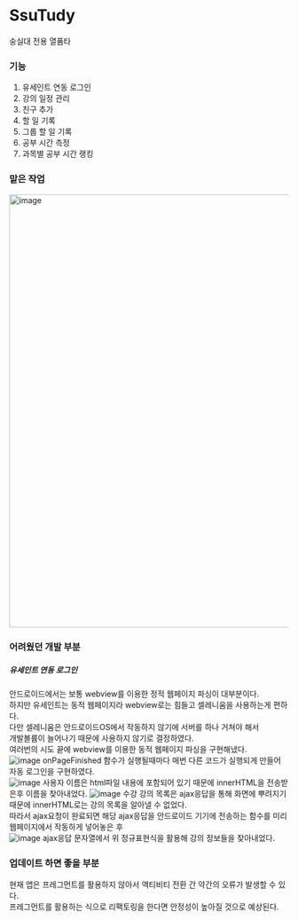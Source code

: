 # SsuTudy
숭실대 전용 열품타

### 기능
1. 유세인트 연동 로그인
2. 강의 일정 관리
3. 친구 추가
4. 할 일 기록
5. 그룹 할 일 기록
6. 공부 시간 측정
7. 과목별 공부 시간 랭킹

### 맡은 작업
<img width="781" alt="image" src="https://github.com/user-attachments/assets/453cfde4-cce2-43e9-8d39-f87b68f6a08d" />

### 어려웠던 개발 부분
##### 유세인트 연동 로그인
안드로이드에서는 보통 webview를 이용한 정적 웹페이지 파싱이 대부분이다. <br/>
하지만 유세인트는 동적 웹페이지라 webview로는 힘들고 셀레니움을 사용하는게 편하다. <br/>
다만 셀레니움은 안드로이드OS에서 작동하지 않기에 서버를 하나 거쳐야 해서 <br/>
개발볼륨이 늘어나기 때문에 사용하지 않기로 결정하였다. <br/>
여러번의 시도 끝에 webview를 이용한 동적 웹페이지 파싱을 구현해냈다. <br/>
![image](https://github.com/user-attachments/assets/7f6ff937-c131-489e-8848-dd80ce465164)
onPageFinished 함수가 실행될때마다 매번 다른 코드가 실행되게 만들어 자동 로그인을 구현하였다. <br/>
![image](https://github.com/user-attachments/assets/3019db3a-b992-4756-8ecf-c1b65bbd46ec)
사용자 이름은 html파일 내용에 포함되어 있기 때문에 innerHTML을 전송받은후 이름을 찾아내었다.
![image](https://github.com/user-attachments/assets/5006af83-0580-4272-8bd3-ef2651769878)
수강 강의 목록은 ajax응답을 통해 화면에 뿌려지기 때문에 innerHTML로는 강의 목록을 알아낼 수 없었다. <br/>
따라서 ajax요청이 완료되면 해당 ajax응답을 안드로이드 기기에 전송하는 함수를 미리 웹페이지에서 작동하게 넣어놓은 후<br/>
![image](https://github.com/user-attachments/assets/57fe5e32-44b5-4149-bf67-93c56facc5fb)
ajax응답 문자열에서 위 정규표현식을 활용해 강의 정보들을 찾아내었다.

### 업데이트 하면 좋을 부분
현재 앱은 프레그먼트를 활용하지 않아서 액티비티 전환 간 약간의 오류가 발생할 수 있다. <br/>
프레그먼트를 활용하는 식으로 리팩토링을 한다면 안정성이 높아질 것으로 예상된다.
